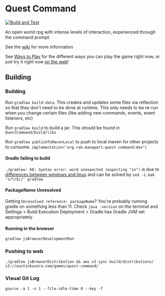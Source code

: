# Quest Command

[![Build and Test](https://github.com/ManApart/QuestCommand/actions/workflows/runTests.yml/badge.svg)](https://github.com/ManApart/QuestCommand/actions/workflows/runTests.yml)

An open world rpg with intense levels of interaction, experienced through the command prompt.

See the [wiki](https://github.com/ManApart/QuestCommand/wiki) for more information

See [Ways to Play](https://github.com/ManApart/quest-command/wiki/WaysToPlay) for the different ways you can play the game right now, or just try it right now [on the web](https://austinkucera.com/games/quest-command)!

## Building 

### Building

Run `gradlew build-data`. This creates and updates some files via reflection so that they don't need to be done at runtime. This only needs to be re-run when you change certain files (like adding new commands, events, event listeners, etc)

Run `gradlew build` to build a jar. This should be found in `QuestCommand/build/libs`

Run `gradlew publishToMavenLocal` to push to local maven for other projects to consume. `implementation("org.rak.manapart:quest-command:dev")`

#### Gradle failing to build
`./gradlew: 68: Syntax error: word unexpected (expecting "in")` is due to [differences between windows and linux](https://stackoverflow.com/questions/55342922/gradle-gradlew-expecting-in) and can be solved by `sed -i.bak 's/\r$//' gradlew`

#### PackageName Unresolved
Getting `Unresolved reference: packageName`? You're probably running gradle on something less than 11. Check `java -version` on the terminal and Settings > Build Execution Deployment > Gradle has Gradle JVM set appropriately

#### Running in the browser

`gradlew jsBrowserDevelopmentRun`

### Pushing to web

```
./gradlew jsBrowserDistribution && aws s3 sync build/distributions/ s3://austinkucera.com/games/quest-command/
```

### Visual Git Log

`gource -a 1 -s 1 --file-idle-time 0 --key -f`
